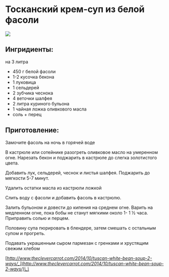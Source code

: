 # Тосканский крем-суп из белой фасоли

![](https://s-media-cache-ak0.pinimg.com/564x/4c/b3/4a/4cb34a21b3177bd04c3923270583a42f.jpg)

## Ингридиенты:

на 3 литра

* 450 г белой фасоли
* 1-2 кусочка бекона
* 1 луковица
* 1 сельдерей
* 2 зубчика чеснока
* 4 веточки шалфея
* 2 литра куриного бульона
* 1 чайная ложка оливкового масла
* соль + перец

## Приготовление:

Замочите фасоль на ночь в горячей воде

В кастрюле или сотейнике разогреть оливковое масло на умеренном огне. Нарезать бекон и поджарить в кастрюле до слегка золотистого цвета.

Добавить лук, сельдерей, чеснок и листья шалфея. Поджарить до мягкости 5-7 минут.

Удалить остатки масла из кастрюли ложкой

Слить воду с фасоли и добавить фасоль в кастрюлю.

Залить бульоном и довести до кипения на среднем огне. Варить на медленном огне, пока бобы не станут мягкими около 1- 1 ½ часа. Приправить солью и перцем.

Половину супа пюрировать в блендере, затем смешать с остальным супом и прогреть.

Подавать украшенным сыром пармезан с гренками и хрустящим свежим хлебом

[_http://www.theclevercarrot.com/2014/10/tuscan-white-bean-soup-2-ways/_](http://www.theclevercarrot.com/2014/10/tuscan-white-bean-soup-2-ways/)\_\_


